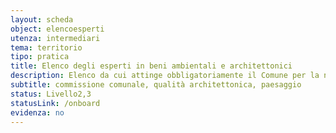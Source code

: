 ```yaml
---
layout: scheda
object: elencoesperti
utenza: intermediari
tema: territorio
tipo: pratica
title: Elenco degli esperti in beni ambientali e architettonici
description: Elenco da cui attinge obbligatoriamente il Comune per la nomina di esperti componenti la Commissione comunale per la qualità architettonica e il paesaggio
subtitle: commissione comunale, qualità architettonica, paesaggio
status: Livello2,3
statusLink: /onboard
evidenza: no
---
```

